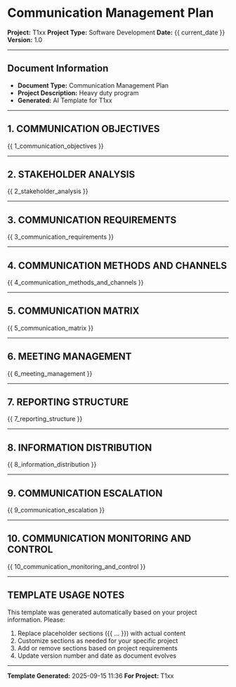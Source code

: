 # Communication Management Plan

**Project:** T1xx
**Project Type:** Software Development
**Date:** {{ current_date }}
**Version:** 1.0

---

## Document Information
- **Document Type:** Communication Management Plan
- **Project Description:** Heavy duty program
- **Generated:** AI Template for T1xx

---

## 1. COMMUNICATION OBJECTIVES

{{ 1_communication_objectives }}

---

## 2. STAKEHOLDER ANALYSIS

{{ 2_stakeholder_analysis }}

---

## 3. COMMUNICATION REQUIREMENTS

{{ 3_communication_requirements }}

---

## 4. COMMUNICATION METHODS AND CHANNELS

{{ 4_communication_methods_and_channels }}

---

## 5. COMMUNICATION MATRIX

{{ 5_communication_matrix }}

---

## 6. MEETING MANAGEMENT

{{ 6_meeting_management }}

---

## 7. REPORTING STRUCTURE

{{ 7_reporting_structure }}

---

## 8. INFORMATION DISTRIBUTION

{{ 8_information_distribution }}

---

## 9. COMMUNICATION ESCALATION

{{ 9_communication_escalation }}

---

## 10. COMMUNICATION MONITORING AND CONTROL

{{ 10_communication_monitoring_and_control }}

---


## TEMPLATE USAGE NOTES

This template was generated automatically based on your project information. Please:

1. Replace placeholder sections ({{ ... }}) with actual content
2. Customize sections as needed for your specific project
3. Add or remove sections based on project requirements
4. Update version number and date as document evolves

---

**Template Generated:** 2025-09-15 11:36
**For Project:** T1xx

